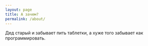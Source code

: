 ```yaml
---
layout: page
title: А зачем?
permalink: /about/
---
```


Дед старый и забывает пить таблетки, а хуже того забывает как программировать.
